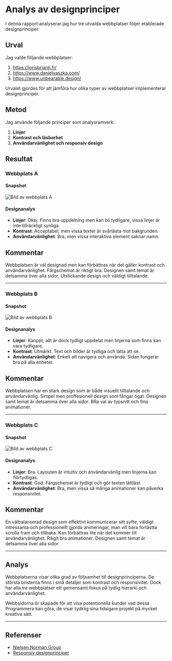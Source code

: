 # Analys av designprinciper

I denna rapport analyserar jag hur tre utvalda webbplatser följer etablerade designprinciper.

## Urval

Jag valde följande webbplatser:
1. https://jorisbrianti.fr/
2. https://www.danielvaszka.com/
3. https://www.unbearable.design/

Urvalet gjordes för att jämföra hur olika typer av webbplatser implementerar designprinciper.

## Metod

Jag använde följande principer som analysramverk:
1. **Linjer**
2. **Kontrast och läsbarhet**
3. **Användarvänlighet och responsiv design**

## Resultat

### Webbplats A
#### Snapshot
![Bild av webbplats A](/~meuz24/dbwebb-kurser/design/me/portfolio/content/analysis/img/web1.jpg)

#### Designanalys
- **Linjer**: Okej. Finns bra uppdelning men kan bli tydligare, vissa linjer är inte tillräckligt synliga.
- **Kontrast**: Acceptabel, men vissa texter är svårlästa mot bakgrunden.
- **Användarvänlighet**: Bra, men vissa interaktiva element saknar namn.

## Kommentar

Webbplatsen är väl designad men kan förbättras när det gäller kontrast och användarvänlighet.
Färgschemat är riktigt bra. Designen samt temat är detsamma över alla sidor. Utstickande design och väldigt tilltalande.

---

### Webbplats B
#### Snapshot
![Bild av webbplats B](/~meuz24/dbwebb-kurser/design/me/portfolio/content/analysis/img/web2.jpg)


#### Designanalys
- **Linjer**: Kanppt, allt är dock tydligt uppdelat men linjerna som finns kan vara tydligare.
- **Kontrast**: Utmärkt. Text och bilder är tydliga och lätta att se.
- **Användarvänlighet**: Enkelt att navigera och använda. Sidan fungerar bra på alla enheter.

## Kommentar

Webbplatsen har en stark design som är både visuellt tilltalande och användarvänlig. Simpel men proffesionell design som fångar ögat. Designen samt temat är detsamma över alla sidor. BRa val av typsnitt och fina animationer.

---

### Webbplats C
#### Snapshot
![Bild av webbplats C](/~meuz24/dbwebb-kurser/design/me/portfolio/content/analysis/img/web3.jpg)


#### Designanalys
- **Linjer**: Bra. Layouten är intuitiv och användarvänlig men linjerna kan flörtydligas.
- **Kontrast**: God. Färgschemat är tydligt och gör texten lättläst.
- **Användarvänlighet**: Bra, men vissa så många animationer kan påverka responsivitet.

## Kommentar

En välbalanserad design som effektivt kommunicerar sitt syfte, väldigt intressanta och professionellt gjorda animeringar, man vill bara fortästta scrolla fram och tillbaka. Kan förbättras lite när det kommer till användarvänlighet. Rikgit bra animationer. Designen samt temat är detsamma över alla sidor.

---

## Analys

Webbplatserna visar olika grad av följsamhet till designprinciperna. De största bristerna finns i små detaljer som kontrast och responsivitet. Dock har alla tre webbplatser ett gemensamt fokus på tydlig hierarki och användarvänlighet.

Webbsidorna ör skapade för att visa potentionella kunder vad dessa Programmera kan göra, de visar tydklig sina tidsigare projekt på mycket kreativa sätt.

---

## Referenser

- [Nielsen Norman Group](https://www.nngroup.com/)
- [Responsiv designprinciper](https://responsivedesign.is/)